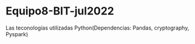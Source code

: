 # Equipo8-BIT-jul2022

Las teconologías utilizadas Python(Dependencias: Pandas, cryptography, Pyspark)
